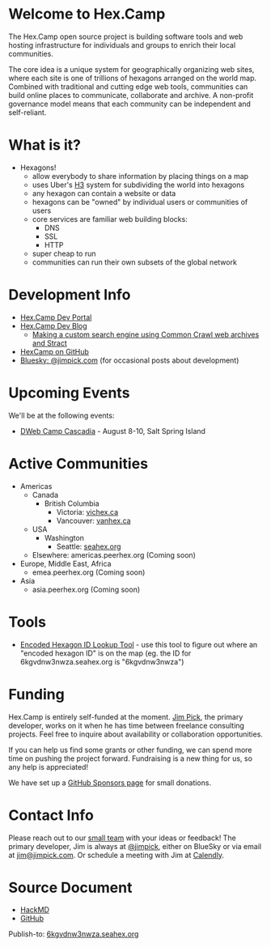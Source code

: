 # Welcome to Hex.Camp

The Hex.Camp open source project is building software tools and web hosting infrastructure for individuals and groups to enrich their local communities.

The core idea is a unique system for geographically organizing web sites, where each site is one of trillions of hexagons arranged on the world map. Combined with traditional and cutting edge web tools, communities can build online places to communicate, collaborate and archive. A non-profit governance model means that each community can be independent and self-reliant.

# What is it?

* Hexagons!
  * allow everybody to share information by placing things on a map
  * uses Uber's [H3](https://h3geo.org/) system for subdividing the world into hexagons
  * any hexagon can contain a website or data
  * hexagons can be "owned" by individual users or communities of users
  * core services are familiar web building blocks:
    * DNS
    * SSL
    * HTTP
  * super cheap to run
  * communities can run their own subsets of the global network

# Development Info

- [Hex.Camp Dev Portal](https://6kgru5w3nwza.vichex.ca/)
- [Hex.Camp Dev Blog](https://6kgrunw3nwza.vichex.ca/)
  * [Making a custom search engine using Common Crawl web archives and Stract](https://6kgrunw3nwza.vichex.ca/posts/2025-07-17-search-experiment/)
- [HexCamp on GitHub](https://github.com/hexcamp)
- [Bluesky: @jimpick.com](https://bsky.app/profile/jimpick.com) (for occasional posts about development)


# Upcoming Events

We'll be at the following events:

* [DWeb Camp Cascadia](https://dwebyvr.org/camp/) - August 8-10, Salt Spring Island

# Active Communities

* Americas
    * Canada
        * British Columbia 
            * Victoria: [vichex.ca](https://vichex.ca/)
            * Vancouver: [vanhex.ca](https://vanhex.ca/)
    * USA
        * Washington
            * Seattle: [seahex.org](https://seahex.org/)
    * Elsewhere: americas.peerhex.org (Coming soon)
* Europe, Middle East, Africa
    * emea.peerhex.org (Coming soon)
* Asia
    * asia.peerhex.org (Coming soon)

# Tools

* [Encoded Hexagon ID Lookup Tool](https://6l22glmvqj2a.test.hex.camp/) - use this tool to figure out where an "encoded hexagon ID" is on the map (eg. the ID for 6kgvdnw3nwza.seahex.org is "6kgvdnw3nwza")


# Funding

Hex.Camp is entirely self-funded at the moment. [Jim Pick](https://jimpick.com/), the primary developer, works on it when he has time between freelance consulting projects. Feel free to inquire about availability or collaboration opportunities.

If you can help us find some grants or other funding, we can spend more time on pushing the project forward. Fundraising is a new thing for us, so any help is appreciated!

We have set up a [GitHub Sponsors page](https://github.com/sponsors/hexcamp) for small donations.

# Contact Info

Please reach out to our [small team](https://whimsicalmachines.com/) with your ideas or feedback! The primary developer, Jim is always at [@jimpick](https://bsky.app/profile/jimpick.com), either on BlueSky or via email at <a href="mailto:jim@jimpick.com">jim@jimpick.com</a>. Or schedule a meeting with Jim at [Calendly](https://calendly.com/jjpick23).

# Source Document

* [HackMD](https://hackmd.io/pwU71T8cRpWystNPcSIo5w)
* [GitHub](https://github.com/hexcamp/hackmd-notes/blob/main/hexcamp-welcome/index.md)

Publish-to: [6kgvdnw3nwza.seahex.org](https://6kgvdnw3nwza.seahex.org/)